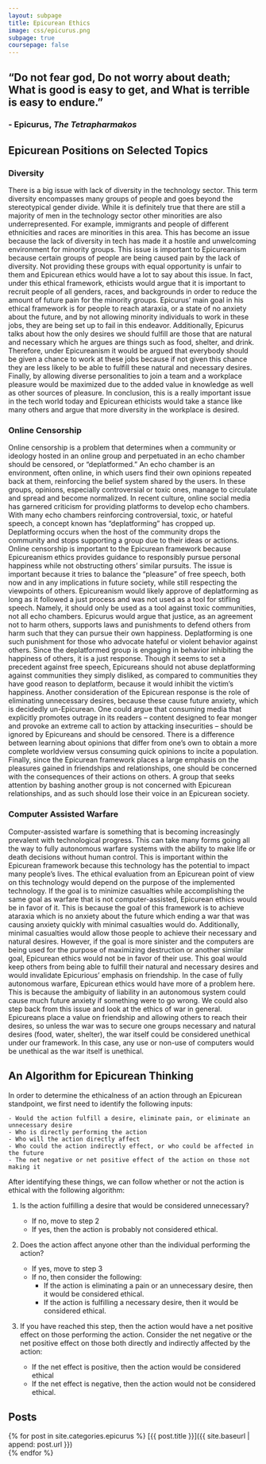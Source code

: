 ```yaml
---
layout: subpage
title: Epicurean Ethics
image: css/epicurus.png
subpage: true
coursepage: false
---
```


## “Do not fear god, Do not worry about death; What is good is easy to get, and What is terrible is easy to endure.”
### -  Epicurus, *The Tetrapharmakos*

## Epicurean Positions on Selected Topics

### Diversity
There is a big issue with lack of diversity in the technology sector. This term diversity encompasses many groups of people and goes beyond the stereotypical gender divide. While it is definitely true that there are still a majority of men in the technology sector other minorities are also underrepresented. For example, immigrants and people of different ethnicities and races are minorities in this area. This has become an issue because the lack of diversity in tech has made it a hostile and unwelcoming environment for minority groups. This issue is important to Epicureanism because certain groups of people are being caused pain by the lack of diversity. Not providing these groups with equal opportunity is unfair to them and Epicurean ethics would have a lot to say about this issue. In fact, under this ethical framework, ethicists would argue that it is important to recruit people of all genders, races, and backgrounds in order to reduce the amount of future pain for the minority groups. Epicurus’ main goal in his ethical framework is for people to reach ataraxia, or a state of no anxiety about the future, and by not allowing minority individuals to work in these jobs, they are being set up to fail in this endeavor. Additionally, Epicurus talks about how the only desires we should fulfill are those that are natural and necessary which he argues are things such as food, shelter, and drink. Therefore, under Epicureanism it would be argued that everybody should be given a chance to work at these jobs because if not given this chance they are less likely to be able to fulfill these natural and necessary desires. Finally, by allowing diverse personalities to join a team and a workplace pleasure would be maximized due to the added value in knowledge as well as other sources of pleasure. In conclusion, this is a really important issue in the tech world today and Epicurean ethicists would take a stance like many others and argue that more diversity in the workplace is desired.

### Online Censorship
Online censorship is a problem that determines when a community or ideology hosted in an online group and perpetuated in an echo chamber should be censored, or “deplatformed.”  An echo chamber is an environment, often online, in which users find their own opinions repeated back at them, reinforcing the belief system shared by the users.  In these groups, opinions, especially controversial or toxic ones, manage to circulate and spread and become normalized.  In recent culture, online social media has garnered criticism for providing platforms to develop echo chambers.  With many echo chambers reinforcing controversial, toxic, or hateful speech, a concept known has “deplatforming” has cropped up.  Deplatforming occurs when the host of the community drops the community and stops supporting a group due to their ideas or actions.  Online censorship is important to the Epicurean framework because Epicureanism ethics provides guidance to responsibly pursue personal happiness while not obstructing others’ similar pursuits.  The issue is important because it tries to balance the “pleasure” of free speech, both now and in any implications in future society, while still respecting the viewpoints of others.  Epicureanism would likely approve of deplatforming as long as it followed a just process and was not used as a tool for stifling speech.  Namely, it should only be used as a tool against toxic communities, not all echo chambers.  Epicurus would argue that justice, as an agreement not to harm others, supports laws and punishments to defend others from harm such that they can pursue their own happiness.  Deplatforming is one such punishment for those who advocate hateful or violent behavior against others.  Since the deplatformed group is engaging in behavior inhibiting the happiness of others, it is a just response.  Though it seems to set a precedent against free speech, Epicureans should not abuse deplatforming against communities they simply disliked, as compared to communities they have good reason to deplatform, because it would inhibit the victim’s happiness.  Another consideration of the Epicurean response is the role of eliminating unnecessary desires, because these cause future anxiety, which is decidedly un-Epicurean.  One could argue that consuming media that explicitly promotes outrage in its readers – content designed to fear monger and provoke an extreme call to action by attacking insecurities – should be ignored by Epicureans and should be censored.  There is a difference between learning about opinions that differ from one’s own to obtain a more complete worldview versus consuming quick opinions to incite a population.  Finally, since the Epicurean framework places a large emphasis on the pleasures gained in friendships and relationships, one should be concerned with the consequences of their actions on others.  A group that seeks attention by bashing another group is not concerned with Epicurean relationships, and as such should lose their voice in an Epicurean society.

### Computer Assisted Warfare
Computer-assisted warfare is something that is becoming increasingly prevalent with technological progress.  This can take many forms going all the way to fully autonomous warfare systems with the ability to make life or death decisions without human control. This is important within the Epicurean framework because this technology has the potential to impact many people’s lives. The ethical evaluation from an Epicurean point of view on this technology would depend on the purpose of the implemented technology. If the goal is to minimize casualties while accomplishing the same goal as warfare that is not computer-assisted, Epicurean ethics would be in favor of it. This is because the goal of this framework is to achieve ataraxia which is no anxiety about the future which ending a war that was causing anxiety quickly with minimal casualties would do. Additionally, minimal casualties would allow those people to achieve their necessary and natural desires. However, if the goal is more sinister and the computers are being used for the purpose of maximizing destruction or another similar goal, Epicurean ethics would not be in favor of their use. This goal would keep others from being able to fulfill their natural and necessary desires and would invalidate Epicurious’ emphasis on friendship. In the case of fully autonomous warfare, Epicurean ethics would have more of a problem here. This is because the ambiguity of liability in an autonomous system could cause much future anxiety if something were to go wrong. We could also step back from this issue and look at the ethics of war in general. Epicureans place a value on friendship and allowing others to reach their desires, so unless the war was to secure one groups necessary and natural desires (food, water, shelter), the war itself could be considered unethical under our framework. In this case, any use or non-use of computers would be unethical as the war itself is unethical.

## An Algorithm for Epicurean Thinking

In order to determine the ethicalness of an action through an Epicurean standpoint, we first need to identify the following inputs:

    - Would the action fulfill a desire, eliminate pain, or eliminate an unnecessary desire
    - Who is directly performing the action
    - Who will the action directly affect
    - Who could the action indirectly effect, or who could be affected in the future
    - The net negative or net positive effect of the action on those not making it

After identifying these things, we can follow whether or not the action is ethical with the following algorithm:

1. Is the action fulfilling a desire that would be considered unnecessary?

    - If no, move to step 2
    - If yes, then the action is probably not considered ethical.

2. Does the action affect anyone other than the individual performing the action?

    - If yes, move to step 3
    - If no, then consider the following:
        + If the action is eliminating a pain or an unnecessary desire, then it would be considered ethical.
        + If the action is fulfilling a necessary desire, then it would be considered ethical.

3. If you have reached this step, then the action would have a net positive effect on those performing the action. Consider the net negative or the net positive effect on those both directly and indirectly affected by the action:
    - If the net effect is positive, then the action would be considered ethical
    - If the net effect is negative, then the action would not be considered ethical.


## Posts

{% for post in site.categories.epicurus %}
  [{{ post.title }}]({{ site.baseurl | append: post.url }})<br>
{% endfor %}
